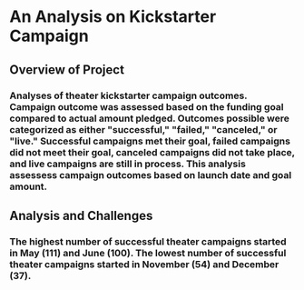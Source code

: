 # An Analysis on Kickstarter Campaign
## Overview of Project
### Analyses of theater kickstarter campaign outcomes. Campaign outcome was assessed based on the funding goal compared to actual amount pledged. Outcomes possible were categorized as either "successful," "failed," "canceled," or "live." Successful campaigns met their goal, failed campaigns did not meet their goal, canceled campaigns did not take place, and live campaigns are still in process. This analysis assessess campaign outcomes based on launch date and goal amount.
## Analysis and Challenges
### The highest number of successful theater campaigns started in May (111) and June (100). The lowest number of successful theater campaigns started in November (54) and December (37). 
